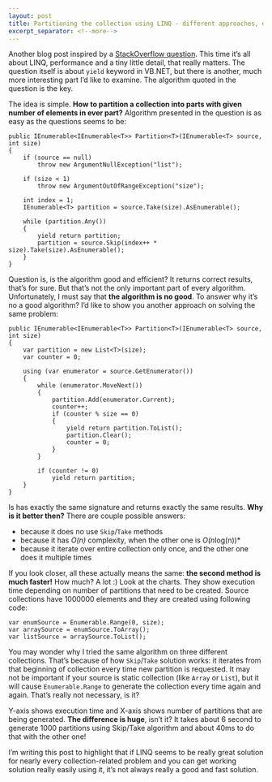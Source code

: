 ```yaml
---
layout: post
title: Partitioning the collection using LINQ - different approaches, different performance, the same result
excerpt_separator: <!--more-->
---
```


Another blog post inspired by a [StackOverflow question](http://stackoverflow.com/q/20556678/1163867). This time it’s all about LINQ, performance and a tiny little detail, that really matters. The question itself is about `yield` keyword in VB.NET, but there is another, much more interesting part I’d like to examine. The algorithm quoted in the question is the key.

<!--more-->

The idea is simple. **How to partition a collection into parts with given number of elements in ever part?** Algorithm presented in the question is as easy as the questions seems to be:

```
public IEnumerable<IEnumerable<T>> Partition<T>(IEnumerable<T> source, int size)
{
    if (source == null)
        throw new ArgumentNullException("list");

    if (size < 1)
        throw new ArgumentOutOfRangeException("size");

    int index = 1;
    IEnumerable<T> partition = source.Take(size).AsEnumerable();

    while (partition.Any())
    {
        yield return partition;
        partition = source.Skip(index++ * size).Take(size).AsEnumerable();
    }
}
```

Question is, is the algorithm good and efficient? It returns correct results, that’s for sure. But that’s not the only important part of every algorithm. Unfortunately, I must say that **the algorithm is no good**. To answer why it’s no a good algorithm? I’d like to show you another approach on solving the same problem:

```
public IEnumerable<IEnumerable<T>> Partition<T>(IEnumerable<T> source, int size)
{
    var partition = new List<T>(size);
    var counter = 0;

    using (var enumerator = source.GetEnumerator())
    {
        while (enumerator.MoveNext())
        {
            partition.Add(enumerator.Current);
            counter++;
            if (counter % size == 0)
            {
                yield return partition.ToList();
                partition.Clear();
                counter = 0;
            }
        }

        if (counter != 0)
            yield return partition;
    }
}
```

Is has exactly the same signature and returns exactly the same results. **Why is it better then?** There are couple possible answers:

- because it does no use `Skip`/`Take` methods
- because it has *O(n)* complexity, when the other one is *O(n*log(n))*
- because it iterate over entire collection only once, and the other one does it multiple times

If you look closer, all these actually means the same: **the second method is much faster!** How much? A lot :) Look at the charts. They show execution time depending on number of partitions that need to be created. Source collections have 1000000 elements and they are created using following code:

```
var enumSource = Enumerable.Range(0, size);
var arraySource = enumSource.ToArray();
var listSource = arraySource.ToList();
```

You may wonder why I tried the same algorithm on three different collections. That’s because of how `Skip`/`Take` solution works: it iterates from that beginning of collection every time new partition is requested. It may not be important if your source is static collection (like `Array` or `List`), but it will cause `Enumerable.Range` to generate the collection every time again and again. That’s really not necessary, is it?
 
Y-axis shows execution time and X-axis shows number of partitions that are being generated. **The difference is huge**, isn’t it? It takes about 6 second to generate 1000 partitions using Skip/Take algorithm and about 40ms to do that with the other one!

I’m writing this post to highlight that if LINQ seems to be really great solution for nearly every collection-related problem and you can get working solution really easily using it, it’s not always really a good and fast solution.